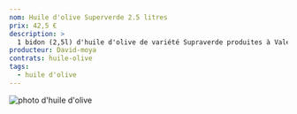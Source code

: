 ```yaml
---
nom: Huile d'olive Superverde 2.5 litres
prix: 42,5 €
description: >
  1 bidon (2,5l) d'huile d'olive de variété Supraverde produites à Valence (Espagne)
producteur: David-moya
contrats: huile-olive
tags: 
  - huile d'olive
---
```


![photo d'huile d'olive](./media/huile-olive.jpg)